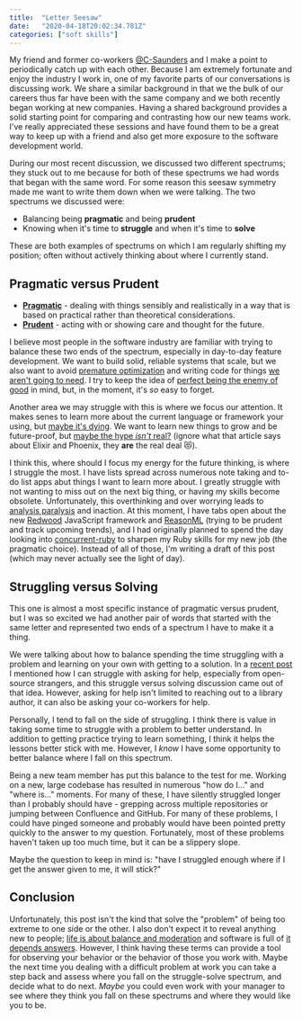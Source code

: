 ```yaml
---
title:  "Letter Seesaw"
date:   "2020-04-18T20:02:34.781Z"
categories: ["soft skills"]
---
```


My friend and former co-workers [@C-Saunders](https://github.com/c-saunders) and I make a point to periodically catch up with each other. Because I am extremely fortunate and enjoy the industry I work in, one of my favorite parts of our conversations is discussing work. We share a similar background in that we the bulk of our careers thus far have been with the same company and we both recently began working at new companies. Having a shared background provides a solid starting point for comparing and contrasting how our new teams work. I've really appreciated these sessions and have found them to be a great way to keep up with a friend and also get more exposure to the software development world. 

During our most recent discussion, we discussed two different spectrums; they stuck out to me because for both of these spectrums we had words that began with the same word. For some reason this seesaw symmetry made me want to write them down when we were talking. The two spectrums we discussed were: 

* Balancing being **pragmatic** and being **prudent**
* Knowing when it's time to **struggle** and when it's time to **solve**

These are both examples of spectrums on which I am regularly shifting my position; often without actively thinking about where I currently stand. 

## Pragmatic versus Prudent

* [**Pragmatic**](https://www.lexico.com/en/definition/pragmatic) - dealing with things sensibly and realistically in a way that is based on practical rather than theoretical considerations.
* [**Prudent**](https://www.lexico.com/en/definition/prudent) - acting with or showing care and thought for the future.

I believe most people in the software industry are familiar with trying to balance these two ends of the spectrum, especially in day-to-day feature development. We want to build solid, reliable systems that scale, but we also want to avoid [premature optimization](https://wiki.c2.com/?PrematureOptimization) and writing code for things [we aren't going to need](https://martinfowler.com/bliki/Yagni.html). I try to keep the idea of [perfect being the enemy of good](https://en.wikipedia.org/wiki/Perfect_is_the_enemy_of_good) in mind, but, in the moment, it's _so_ easy to forget. 

Another area we may struggle with this is where we focus our attention. It makes senes to learn more about the current language or framework your using, but [maybe it's dying](https://www.reddit.com/r/learnprogramming/comments/7oam8p/which_programming_language_is_dying/). We want to learn new things to grow and be future-proof, but [maybe the hype _isn't_ real?](https://blog.daftcode.pl/hype-driven-development-3469fc2e9b22) (ignore what that article says about Elixir and Phoenix, they **are** the real deal 😻).

I think this, where should I focus my energy for the future thinking, is where I struggle the most.  I have lists spread across numerous note taking and to-do list apps abut things I want to learn more about. I greatly struggle with not wanting to miss out on the next big thing, or having my skills become obsolete. Unfortunately, this overthinking and over worrying leads to [analysis paralysis](https://xkcd.com/1801/) and inaction. At this moment, I have tabs open about the new [Redwood](https://github.com/redwoodjs/redwood) JavaScript framework and [ReasonML](https://reasonml.github.io/) (trying to be prudent and track upcoming trends), and I had originally planned to spend the day looking into [concurrent-ruby](https://github.com/ruby-concurrency/concurrent-ruby) to sharpen my Ruby skills for my new job (the pragmatic choice). Instead of all of those, I'm writing a draft of this post (which may never actually see the light of day).

## Struggling versus Solving

This one is almost a most specific instance of pragmatic versus prudent, but I was so excited we had another pair of words that started with the same letter and represented two ends of a spectrum I have to make it a thing.

We were talking about how to balance spending the time struggling with a problem and learning on your own with getting to a solution. In a [recent post](/2020/04/how-i-debug-my-dependencies#asking-for-help) I mentioned how I can struggle with asking for help, especially from open-source strangers, and this struggle versus solving discussion came out of that idea. However, asking for help isn't limited to reaching out to a library author, it can also be asking your co-workers for help.

Personally, I tend to fall on the side of struggling. I think there is value in taking some time to struggle with a problem to better understand. In addition to getting practice trying to learn something, I think it helps the lessons better stick with me. However, I _know_ I have some opportunity to better balance where I fall on this spectrum.

Being a new team member has put this balance to the test for me. Working on a new, large codebase has resulted in numerous "how do I..." and "where is..." moments. For many of these, I have silently struggled longer than I probably should have - grepping across multiple repositories or jumping between Confluence and GitHub. For many of these problems, I could have pinged someone and probably would have been pointed pretty quickly to the answer to my question. Fortunately, most of these problems haven't taken up too much time, but it can be a slippery slope.

Maybe the question to keep in mind is: "have I struggled enough where if I get the answer given to me, it will stick?"

## Conclusion

Unfortunately, this post isn't the kind that solve the "problem" of being too extreme to one side or the other. I also don't expect it to reveal anything new to people; [life is about balance and moderation](https://xkcd.com/1592/) and software is full of [it depends answers](https://softwareengineering.meta.stackexchange.com/questions/766/how-to-answer-it-depends-questions). However, I think having these terms can provide a tool for observing your behavior or the behavior of those you work with. Maybe the next time you dealing with a difficult problem at work you can take a step back and assess where you fall on the struggle-solve spectrum, and decide what to do next. _Maybe_ you could even work with your manager to see where they think you fall on these spectrums and where they would like you to be. 
